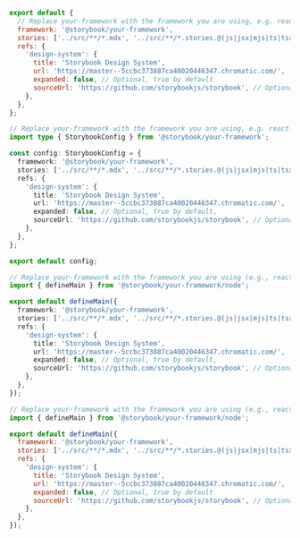 ```js filename=".storybook/main.js" renderer="common" language="js" tabTitle="CSF 3"
export default {
  // Replace your-framework with the framework you are using, e.g. react-vite, nextjs, vue3-vite, etc.
  framework: '@storybook/your-framework',
  stories: ['../src/**/*.mdx', '../src/**/*.stories.@(js|jsx|mjs|ts|tsx)'],
  refs: {
    'design-system': {
      title: 'Storybook Design System',
      url: 'https://master--5ccbc373887ca40020446347.chromatic.com/',
      expanded: false, // Optional, true by default
      sourceUrl: 'https://github.com/storybookjs/storybook', // Optional
    },
  },
};
```

```ts filename=".storybook/main.ts" renderer="common" language="ts" tabTitle="CSF 3"
// Replace your-framework with the framework you are using, e.g. react-vite, nextjs, vue3-vite, etc.
import type { StorybookConfig } from '@storybook/your-framework';

const config: StorybookConfig = {
  framework: '@storybook/your-framework',
  stories: ['../src/**/*.mdx', '../src/**/*.stories.@(js|jsx|mjs|ts|tsx)'],
  refs: {
    'design-system': {
      title: 'Storybook Design System',
      url: 'https://master--5ccbc373887ca40020446347.chromatic.com/',
      expanded: false, // Optional, true by default,
      sourceUrl: 'https://github.com/storybookjs/storybook', // Optional
    },
  },
};

export default config;
```

```ts filename=".storybook/main.ts" renderer="react" language="ts" tabTitle="CSF Next 🧪"
// Replace your-framework with the framework you are using (e.g., react-vite, nextjs, nextjs-vite)
import { defineMain } from '@storybook/your-framework/node';

export default defineMain({
  framework: '@storybook/your-framework',
  stories: ['../src/**/*.mdx', '../src/**/*.stories.@(js|jsx|mjs|ts|tsx)'],
  refs: {
    'design-system': {
      title: 'Storybook Design System',
      url: 'https://master--5ccbc373887ca40020446347.chromatic.com/',
      expanded: false, // Optional, true by default,
      sourceUrl: 'https://github.com/storybookjs/storybook', // Optional
    },
  },
});
```

<!-- JS snippets still needed while providing both CSF 3 & Next -->

```js filename=".storybook/main.js" renderer="react" language="js" tabTitle="CSF Next 🧪"
// Replace your-framework with the framework you are using (e.g., react-vite, nextjs, nextjs-vite)
import { defineMain } from '@storybook/your-framework/node';

export default defineMain({
  framework: '@storybook/your-framework',
  stories: ['../src/**/*.mdx', '../src/**/*.stories.@(js|jsx|mjs|ts|tsx)'],
  refs: {
    'design-system': {
      title: 'Storybook Design System',
      url: 'https://master--5ccbc373887ca40020446347.chromatic.com/',
      expanded: false, // Optional, true by default
      sourceUrl: 'https://github.com/storybookjs/storybook', // Optional
    },
  },
});
```

